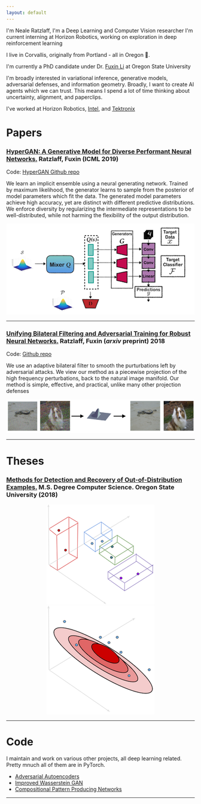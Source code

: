 ```yaml
---
layout: default
---
```


I'm Neale Ratzlaff, I'm a Deep Learning and Computer Vision researcher
I'm current interning at Horizon Robotics, working on exploration in deep reinforcement learning

I live in Corvallis, originally from Portland - all in Oregon &#x1F332;.

I'm currently a PhD candidate under Dr. <a href="https://web.engr.oregonstate.edu/~lif/" class="landing-link">Fuxin Li</a> at Oregon State University</p>
I'm broadly interested in variational inference, generative models, adversarial defenses, and information geometry. Broadly, I want to create AI agents which we can trust. This means I spend a lot of time thinking about uncertainty, alignment, and paperclips.

        
I've worked at Horizon Robotics, [Intel](https://vimeo.com/170280447), and [Tektronix](https://www.tek.com/)


# Papers

### [HyperGAN: A Generative Model for Diverse Performant Neural Networks.](http://proceedings.mlr.press/v97/ratzlaff19a/ratzlaff19a.pdf) **Ratzlaff**, Fuxin (ICML 2019)

Code: [HyperGAN Github repo](https://github.com/neale/HyperGAN)

We learn an implicit ensemble using a neural generating network. Trained by maximum likelihood, the generator learns to sample from the posterior of model parameters which fit the data. 
The generated model parameters achieve high accuracy, yet are distinct with different predictive distributions. 
We enforce diversity by regularizing the intermediate representations to be well-distributed, while not harming the flexibility of the output distribution.  
<div style="text-align:center"><img src="/hypergan.png" /></div>

---------

### [Unifying Bilateral Filtering and Adversarial Training for Robust Neural Networks.](https://arxiv.org/abs/1804.01635) **Ratzlaff**, Fuxin (_arxiv_ preprint) 2018

Code: [Github repo](https://github.com/neale/adversarial-toolbox)

We use an adaptive bilateral filter to smooth the purturbations left by adversarial attacks. We view our method as a piecewise projection of the high frequency perturbations, back to the natural image manifold. Our method is simple, effective, and practical, unlike many other projection defenses

![BFNet](/BFNet.png)

---------

# Theses


### [Methods for Detection and Recovery of Out-of-Distribution Examples.](https://ir.library.oregonstate.edu/concern/graduate_thesis_or_dissertations/mw22vb88d) M.S. Degree Computer Science. Oregon State University (2018)

<div style="text-align:center"><img src="/class.png" /> <img src="/density.png"/> </div>

---------

# Code

I maintain and work on various other projects, all deep learning related. Pretty mnuch all of them are in PyTorch. 

* [Adversarial Autoencoders](github.com/neale/adversarial-autoencoder)
* [Improved Wasserstein GAN](github.com/neale/Improved-WGAN)
* [Compositional Pattern Producing Networks](github.com/neale/CPPN)

---------


